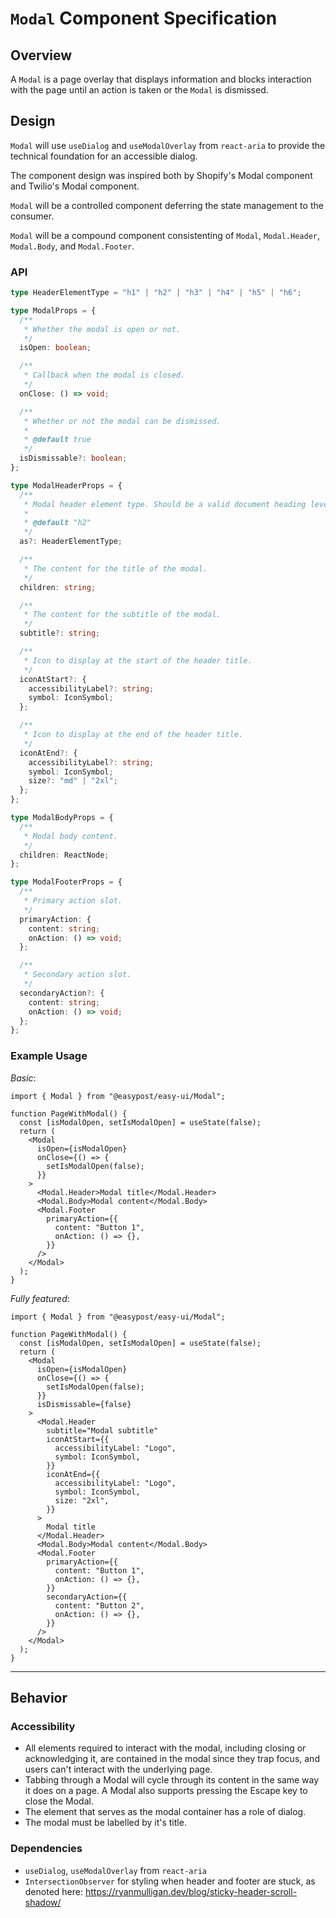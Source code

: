 # `Modal` Component Specification

## Overview

A `Modal` is a page overlay that displays information and blocks interaction with the page until an action is taken or the `Modal` is dismissed.

## Design

`Modal` will use `useDialog` and `useModalOverlay` from `react-aria` to provide the technical foundation for an accessible dialog.

The component design was inspired both by Shopify's Modal component and Twilio's Modal component.

`Modal` will be a controlled component deferring the state management to the consumer.

`Modal` will be a compound component consistenting of `Modal`, `Modal.Header`, `Modal.Body`, and `Modal.Footer`.

### API

```ts
type HeaderElementType = "h1" | "h2" | "h3" | "h4" | "h5" | "h6";

type ModalProps = {
  /**
   * Whether the modal is open or not.
   */
  isOpen: boolean;

  /**
   * Callback when the modal is closed.
   */
  onClose: () => void;

  /**
   * Whether or not the modal can be dismissed.
   *
   * @default true
   */
  isDismissable?: boolean;
};

type ModalHeaderProps = {
  /**
   * Modal header element type. Should be a valid document heading level.
   *
   * @default "h2"
   */
  as?: HeaderElementType;

  /**
   * The content for the title of the modal.
   */
  children: string;

  /**
   * The content for the subtitle of the modal.
   */
  subtitle?: string;

  /**
   * Icon to display at the start of the header title.
   */
  iconAtStart?: {
    accessibilityLabel?: string;
    symbol: IconSymbol;
  };

  /**
   * Icon to display at the end of the header title.
   */
  iconAtEnd?: {
    accessibilityLabel?: string;
    symbol: IconSymbol;
    size?: "md" | "2xl";
  };
};

type ModalBodyProps = {
  /**
   * Modal body content.
   */
  children: ReactNode;
};

type ModalFooterProps = {
  /**
   * Primary action slot.
   */
  primaryAction: {
    content: string;
    onAction: () => void;
  };

  /**
   * Secondary action slot.
   */
  secondaryAction?: {
    content: string;
    onAction: () => void;
  };
};
```

### Example Usage

_Basic_:

```tsx
import { Modal } from "@easypost/easy-ui/Modal";

function PageWithModal() {
  const [isModalOpen, setIsModalOpen] = useState(false);
  return (
    <Modal
      isOpen={isModalOpen}
      onClose={() => {
        setIsModalOpen(false);
      }}
    >
      <Modal.Header>Modal title</Modal.Header>
      <Modal.Body>Modal content</Modal.Body>
      <Modal.Footer
        primaryAction={{
          content: "Button 1",
          onAction: () => {},
        }}
      />
    </Modal>
  );
}
```

_Fully featured_:

```tsx
import { Modal } from "@easypost/easy-ui/Modal";

function PageWithModal() {
  const [isModalOpen, setIsModalOpen] = useState(false);
  return (
    <Modal
      isOpen={isModalOpen}
      onClose={() => {
        setIsModalOpen(false);
      }}
      isDismissable={false}
    >
      <Modal.Header
        subtitle="Modal subtitle"
        iconAtStart={{
          accessibilityLabel: "Logo",
          symbol: IconSymbol,
        }}
        iconAtEnd={{
          accessibilityLabel: "Logo",
          symbol: IconSymbol,
          size: "2xl",
        }}
      >
        Modal title
      </Modal.Header>
      <Modal.Body>Modal content</Modal.Body>
      <Modal.Footer
        primaryAction={{
          content: "Button 1",
          onAction: () => {},
        }}
        secondaryAction={{
          content: "Button 2",
          onAction: () => {},
        }}
      />
    </Modal>
  );
}
```

---

## Behavior

### Accessibility

- All elements required to interact with the modal, including closing or acknowledging it, are contained in the modal since they trap focus, and users can't interact with the underlying page.
- Tabbing through a Modal will cycle through its content in the same way it does on a page. A Modal also supports pressing the Escape key to close the Modal.
- The element that serves as the modal container has a role of dialog.
- The modal must be labelled by it's title.

### Dependencies

- `useDialog`, `useModalOverlay` from `react-aria`
- `IntersectionObserver` for styling when header and footer are stuck, as denoted here: https://ryanmulligan.dev/blog/sticky-header-scroll-shadow/

